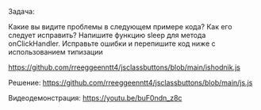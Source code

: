 Задача:

Какие вы видите проблемы в следующем примере кода? Как его следует исправить? Напишите функцию sleep для метода onClickHandler. Исправьте ошибки и перепишите код ниже с использованием типизации

https://github.com/rreeggeenntt4/jsclassbuttons/blob/main/ishodnik.js




Решение: https://github.com/rreeggeenntt4/jsclassbuttons/blob/main/js.js

Видеодемонстрация: https://youtu.be/buF0ndn_z8c